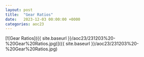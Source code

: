 ```yaml
---
layout: post
title:  "Gear Ratios"
date:   2023-12-03 00:00:00 +0000
categories: aoc23
---
```


[![Gear Ratios]({{ site.baseurl }}/aoc23/231203%20-%20Gear%20Ratios.jpg)]({{ site.baseurl }}/aoc23/231203%20-%20Gear%20Ratios.jpg)

